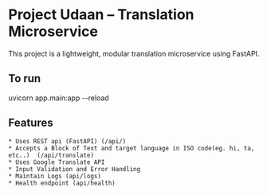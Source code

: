 # Project Udaan – Translation Microservice

This project is a lightweight, modular translation microservice using FastAPI.

## To run
uvicorn app.main:app --reload

## Features
    * Uses REST api (FastAPI) (/api/)
    * Accepts a Block of Text and target language in ISO code(eg. hi, ta, etc..)  (/api/translate)
    * Uses Google Translate API
    * Input Validation and Error Handling
    * Maintain Logs (api/logs)
    * Health endpoint (api/health)